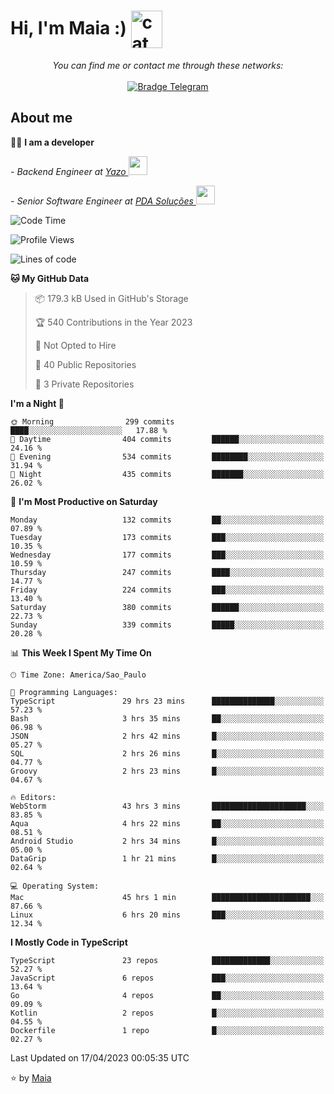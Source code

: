 <h1 align="left">Hi, I'm Maia :) 
<img src="https://emojis.slackmojis.com/emojis/images/1643509834/36299/black-cat.gif?1643509834" width="50" height="60" align="center"  alt="cat"/>
</h1>

<p align="center">
    <i>You can find me or contact me through these networks:</i>
    <br/><br/>
    <a href="https://t.me/mrootx" target="_blank">
        <img src="https://img.shields.io/badge/-Telegram-2CA5E0?logo=telegram&style=flat&logoColor=white" alt="Bradge Telegram" />
    </a>
</p>

## About me

:technologist: <strong>I am a developer</strong> <br>

<p><em> - Backend Engineer at <a href="https://yazo.com.br/">Yazo
</a><img src="https://media.giphy.com/media/WUlplcMpOCEmTGBtBW/giphy.gif" width="30"> 
</em></p>

<p><em> - Senior Software Engineer at <a href="https://pdasolucoes.com.br">PDA Soluções
</a><img src="https://media.giphy.com/media/WUlplcMpOCEmTGBtBW/giphy.gif" width="30"> 
</em></p>

<!--START_SECTION:waka-->
![Code Time](http://img.shields.io/badge/Code%20Time-2%2C400%20hrs%2028%20mins-blue)

![Profile Views](http://img.shields.io/badge/Profile%20Views-13-blue)

![Lines of code](https://img.shields.io/badge/From%20Hello%20World%20I%27ve%20Written-393.4%20thousand%20lines%20of%20code-blue)

**🐱 My GitHub Data** 

> 📦 179.3 kB Used in GitHub's Storage 
 > 
> 🏆 540 Contributions in the Year 2023
 > 
> 🚫 Not Opted to Hire
 > 
> 📜 40 Public Repositories 
 > 
> 🔑 3 Private Repositories 
 > 
**I'm a Night 🦉** 

```text
🌞 Morning                299 commits         ████░░░░░░░░░░░░░░░░░░░░░   17.88 % 
🌆 Daytime                404 commits         ██████░░░░░░░░░░░░░░░░░░░   24.16 % 
🌃 Evening                534 commits         ████████░░░░░░░░░░░░░░░░░   31.94 % 
🌙 Night                  435 commits         ███████░░░░░░░░░░░░░░░░░░   26.02 % 
```
📅 **I'm Most Productive on Saturday** 

```text
Monday                   132 commits         ██░░░░░░░░░░░░░░░░░░░░░░░   07.89 % 
Tuesday                  173 commits         ███░░░░░░░░░░░░░░░░░░░░░░   10.35 % 
Wednesday                177 commits         ███░░░░░░░░░░░░░░░░░░░░░░   10.59 % 
Thursday                 247 commits         ████░░░░░░░░░░░░░░░░░░░░░   14.77 % 
Friday                   224 commits         ███░░░░░░░░░░░░░░░░░░░░░░   13.40 % 
Saturday                 380 commits         ██████░░░░░░░░░░░░░░░░░░░   22.73 % 
Sunday                   339 commits         █████░░░░░░░░░░░░░░░░░░░░   20.28 % 
```


📊 **This Week I Spent My Time On** 

```text
🕑︎ Time Zone: America/Sao_Paulo

💬 Programming Languages: 
TypeScript               29 hrs 23 mins      ██████████████░░░░░░░░░░░   57.23 % 
Bash                     3 hrs 35 mins       ██░░░░░░░░░░░░░░░░░░░░░░░   06.98 % 
JSON                     2 hrs 42 mins       █░░░░░░░░░░░░░░░░░░░░░░░░   05.27 % 
SQL                      2 hrs 26 mins       █░░░░░░░░░░░░░░░░░░░░░░░░   04.77 % 
Groovy                   2 hrs 23 mins       █░░░░░░░░░░░░░░░░░░░░░░░░   04.67 % 

🔥 Editors: 
WebStorm                 43 hrs 3 mins       █████████████████████░░░░   83.85 % 
Aqua                     4 hrs 22 mins       ██░░░░░░░░░░░░░░░░░░░░░░░   08.51 % 
Android Studio           2 hrs 34 mins       █░░░░░░░░░░░░░░░░░░░░░░░░   05.00 % 
DataGrip                 1 hr 21 mins        █░░░░░░░░░░░░░░░░░░░░░░░░   02.64 % 

💻 Operating System: 
Mac                      45 hrs 1 min        ██████████████████████░░░   87.66 % 
Linux                    6 hrs 20 mins       ███░░░░░░░░░░░░░░░░░░░░░░   12.34 % 
```

**I Mostly Code in TypeScript** 

```text
TypeScript               23 repos            █████████████░░░░░░░░░░░░   52.27 % 
JavaScript               6 repos             ███░░░░░░░░░░░░░░░░░░░░░░   13.64 % 
Go                       4 repos             ██░░░░░░░░░░░░░░░░░░░░░░░   09.09 % 
Kotlin                   2 repos             █░░░░░░░░░░░░░░░░░░░░░░░░   04.55 % 
Dockerfile               1 repo              █░░░░░░░░░░░░░░░░░░░░░░░░   02.27 % 
```




 Last Updated on 17/04/2023 00:05:35 UTC
<!--END_SECTION:waka-->

⭐️ by [Maia](https://github.com/gabrielmaialva33/)


